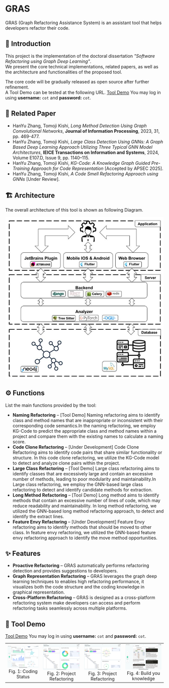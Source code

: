 # GRAS
GRAS (Graph Refactoring Assistance System) is an assistant tool that helps developers refactor their code.

## 📖 Introduction  
This project is the implementation of the doctoral dissertation *"Software Refactoring using Graph Deep Learning"*.  
We present the core technical implementations, related papers, as well as the architecture and functionalities of the proposed tool.  

The core code will be gradually released as open source after further refinement.  
A Tool Demo can be tested at the following URL.
[Tool Demo](http://3.27.214.171/)
You may log in using **username:** `cot` and **password:** `cot`.  


## 📑 Related Paper  
- HanYu Zhang, Tomoji Kishi, *Long Method Detection Using Graph Convolutional Networks*, **Journal of Information Processing**, 2023, 31, pp. 469-477.  
- HanYu Zhang, Tomoji Kishi, *Large Class Detection Using GNNs: A Graph Based Deep Learning Approach Utilizing Three Typical GNN Model Architectures*, **IEICE Transactions on Information and Systems**, 2024, Volume E107.D, Issue 9, pp. 1140–115.  
- HanYu Zhang, Tomoji Kishi, *KG-Code: A Knowledge Graph Guided Pre-Training Approach for Code Representation* [Accepted by APSEC 2025].
- HanYu Zhang, Tomoji Kishi, *A Code Smell Refactoring Approach using GNNs* [Under Review].

## 🏗 Architecture  
The overall architecture of this tool is shown as following Diagram.

![Architecture Diagram](./assets/architecture.jpg)  

## ⚙️ Functions  
List the main functions provided by the tool:  

- **Naming Refactoring** – [Tool Demo] Naming refactoring aims to identify class and method names that are inappropriate or inconsistent with their corresponding code semantics.In the naming refactoring, we employ KG-Code to predict the appropriate class and method names within a project and compare them with the existing names to calculate a naming score.
- **Code Clone Refactoring** – [Under Development] Code Clone Refactoring aims to identify code  pairs that share similar functionality or structure. In this code clone refactoring, we utilize the KG-Code model to detect and analyze clone pairs within the project. 
- **Large Class Refactoring** – [Tool Demo] Large class refactoring aims to identify classes that are excessively large and contain an excessive number of methods, leading to poor modularity and maintainability.In Large class refactoring, we employ the GNN-based large class refactoring to detect and identify candidate methods for extraction.  
- **Long Method Refactoring** – [Tool Demo] Long method aims to identify methods that contain an excessive number of lines of code, which may reduce readability and maintainability. In long method refactoring, we utilized the GNN-based long method refactoring approach, to detect and identify the extract lines.
- **Feature Envy Refactoring** – [Under Development] Feature Envy refactoring aims to identify methods that should be moved to other class. In feature envy refactoring, we utilized the GNN-based feature envy refactoring approach to identify the move method opportunities.

## ✨ Features  
- **Proactive Refactoring** – GRAS automatically performs refactoring detection and provides suggestions to developers. 
- **Graph Representation Refactoring** – GRAS leverages the graph deep learning techniques to enables high refactoring performance, it visualizes both the code structure and the coding knowledge in graphical representation. 
- **Cross-Platform Refactoring** – GRAS is designed as a cross-platform refactoring system make developers can access and perform refactoring tasks seamlessly across multiple platforms.

## 🚀 Tool Demo
[Tool Demo](http://3.27.214.171/)
You may log in using **username:** `cot` and **password:** `cot`.  
<table>
  <tr>
    <td align="center"><img src="./assets/demo1.png" width="180"><br>Fig. 1: Coding Status</td>
    <td align="center"><img src="./assets/demo2.png" width="180"><br>Fig. 2: Project Refactoring</td>
    <td align="center"><img src="./assets/demo3.png" width="180"><br>Fig. 3: Project Refactoring</td>
    <td align="center"><img src="./assets/demo4.png" width="180"><br>Fig. 4: Build you knowledge</td>
  </tr>
</table>

